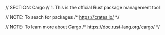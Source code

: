 // SECTION: Cargo
// 1. This is the official Rust package management tool 

// NOTE: To seach for packages
/*
    https://crates.io/
*/

// NOTE: To learn more about Cargo 
/*
    https://doc.rust-lang.org/cargo/
*/
